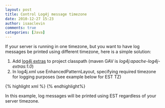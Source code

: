```yaml
---
layout: post
title: Control Log4j message timezone
date: 2010-12-27 15:23
author: isaaclevin
comments: true
categories: [Java]
---
```

If your server is running in one timezone, but you want to have log messages be printed using different timezone, here is a simple solution:
<ol>
	<li>Add <a href="http://logging.apache.org/log4j/companions/extras/download.html">log4j extras</a> to project classpath (maven GAV is <em>log4j:apache-log4j-extras:1.0</em>)</li>
	<li>In log4j.xml use EnhancedPatternLayout, specifying required timezone for logging purposes (see example below for EST TZ)</li>
</ol>
{% highlight xml %}
<appender name="CONSOLE" class="org.apache.log4j.ConsoleAppender">
    <param name="Threshold" value="TRACE" />
    <layout class="org.apache.log4j.EnhancedPatternLayout">
        <param name="ConversionPattern" value="%d{ISO8601}{EST} %-5p [%t][%c:%M(%L)] %m%n" />
    </layout>
</appender>
{% endhighlight%}

In this example, log messages will be printed using EST regardless of your server timezone.

